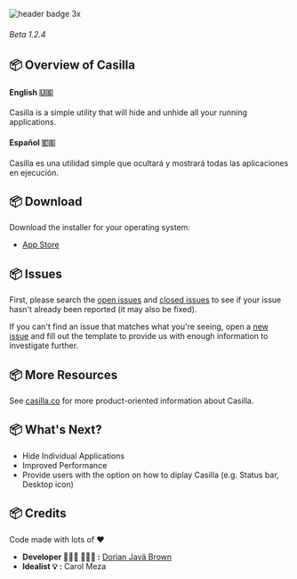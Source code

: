 <!--![header 2x](https://user-images.githubusercontent.com/19171147/31974535-4129202e-b8fa-11e7-8f0e-d81e624e013a.png) -->

![header badge 3x](https://user-images.githubusercontent.com/19171147/37039989-cb9dc3ec-2126-11e8-826d-dba471614d97.png)
###### Beta 1.2.4
## 📦  Overview of Casilla 

#### English 🇺🇸
Casilla is a simple utility that will hide and unhide all your running applications.

#### Español 🇪🇸
Casilla es una utilidad simple que ocultará y mostrará todas las aplicaciones en ejecución.


## 📦  Download
Download the installer for your operating system:

  - [App Store](https://itunes.apple.com/us/app/casilla/id1347734216?mt=12&ref=producthunt)


##  📦  Issues
First, please search the [open issues](https://github.com/ZEUSOFCS/Casilla/issues?q=is%3Aopen)
and [closed issues](https://github.com/ZEUSOFCS/Casilla/issues?q=is%3Aclosed)
to see if your issue hasn't already been reported (it may also be fixed).

If you can't find an issue that matches what you're seeing, open a [new issue](https://github.com/ZEUSOFCS/Casilla/issues)
and fill out the template to provide us with enough information to investigate
further.

## 📦  More Resources

See [casilla.co](http://casilla.co) for more product-oriented
information about Casilla.


## 📦  What's Next?
- Hide Individual Applications
- Improved Performance
- Provide users with the option on how to diplay Casilla (e.g. Status bar, Desktop icon)


## 📦 Credits
 Code made with lots of ♥️ 
  - **Developer   👨🏽‍💻  👨🏽‍🎨 :** [Dorian Javä Brown](www.dorianbrown.me) 
  - **Idealist 💡 :** Carol Meza

<!--## 📦  License -->

**[](LICENSE)**
